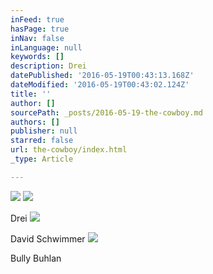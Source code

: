 ```yaml
---
inFeed: true
hasPage: true
inNav: false
inLanguage: null
keywords: []
description: Drei
datePublished: '2016-05-19T00:43:13.168Z'
dateModified: '2016-05-19T00:43:02.124Z'
title: ''
author: []
sourcePath: _posts/2016-05-19-the-cowboy.md
authors: []
publisher: null
starred: false
url: the-cowboy/index.html
_type: Article

---
```

![](https://the-grid-user-content.s3-us-west-2.amazonaws.com/c3d57736-b91b-4733-9190-360933a0fc10.jpg)
![](https://the-grid-user-content.s3-us-west-2.amazonaws.com/021ca11d-661d-40f6-bc59-8d553fc8c6d9.jpg)

Drei
![](https://the-grid-user-content.s3-us-west-2.amazonaws.com/a508e387-8a4d-45a4-a42b-fa7d7e04e074.jpg)

David Schwimmer
![](https://the-grid-user-content.s3-us-west-2.amazonaws.com/b2a52c6b-cc13-4af5-b551-64ef6d5f8478.jpg)

Bully Buhlan